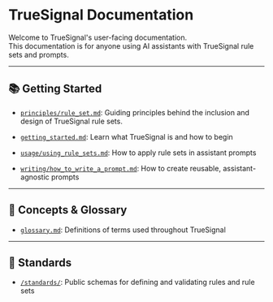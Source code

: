 # TrueSignal Documentation

Welcome to TrueSignal's user-facing documentation.  
This documentation is for anyone using AI assistants with TrueSignal rule sets and prompts.

---

## 📚 Getting Started
- [`principles/rule_set.md`](principles/rule_set.md): Guiding principles behind the inclusion and design of TrueSignal rule sets.

- [`getting_started.md`](getting_started.md): Learn what TrueSignal is and how to begin
- [`usage/using_rule_sets.md`](usage/using_rule_sets.md): How to apply rule sets in assistant prompts
- [`writing/how_to_write_a_prompt.md`](writing/how_to_write_a_prompt.md): How to create reusable, assistant-agnostic prompts

---

## 🧠 Concepts & Glossary

- [`glossary.md`](glossary.md): Definitions of terms used throughout TrueSignal

---

## 🧩 Standards

- [`/standards/`](../standards/README.md): Public schemas for defining and validating rules and rule sets

